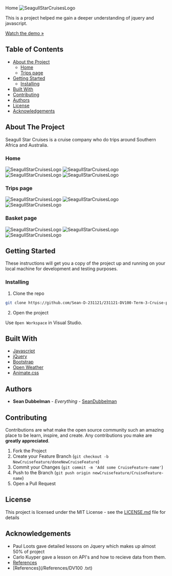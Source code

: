 
Home
![SeagullStarCruisesLogo](/Screenshots/Final-screenshots/Home-page-final-top.png)

This is a project helped me gain a deeper understanding of jquery and javascript.

[Watch the demo »](https://drive.google.com/file/d/1PEH1C_kOK8rj7NDboiTYea9oTiC7k9uk/view?usp=drive_link)

## Table of Contents

* [About the Project](#about-the-project)
   * [Home](#home)
   * [Trips page](#trips-page)
* [Getting Started](#getting-started)
  * [Installing](#installing)
* [Built With](#built-with)
* [Contributing](#contributing)
* [Authors](#authors)
* [License](#license)
* [Acknowledgements](#acknowledgements)

## About The Project

Seagull Star Cruises is a cruise company who do trips around Southern Africa and Australia.

### Home

![SeagullStarCruisesLogo](/Screenshots/Final-screenshots/Home-page-final-top.png)
![SeagullStarCruisesLogo](/Screenshots/Final-screenshots/home-page-map.png)
![SeagullStarCruisesLogo](/Screenshots/Final-screenshots/show-city-temperature-home-page.png)
![SeagullStarCruisesLogo](/Screenshots/Final-screenshots/Home-page-bottom.png)

### Trips page

![SeagullStarCruisesLogo](/Screenshots/Final-screenshots/default-state-trips-page.png)
![SeagullStarCruisesLogo](/Screenshots/Final-screenshots/trip-pages-different-filter.png)
![SeagullStarCruisesLogo](/Screenshots/Final-screenshots/Filter-and-sort-system.png)
### Basket page

![SeagullStarCruisesLogo](/Screenshots/Final-screenshots/Carts-page-with-cruises.png)
![SeagullStarCruisesLogo](/Screenshots/Final-screenshots/Cruise-no-booked-cruises.png)
![SeagullStarCruisesLogo](/Screenshots/Final-screenshots/Cart-page-show-modal.png)
## Getting Started

These instructions will get you a copy of the project up and running on your local machine for development and testing purposes.

### Installing

1. Clone the repo
```sh
git clone https://github.com/Sean-D-231121/231121-DV100-Term-3-Cruise-project.git
```
2. Open the project

Use `Open Workspace` in Visual Studio.

## Built With

* [Javascript](https://developer.mozilla.org/en-US/docs/Web/JavaScript)
* [jQuery](https://jquery.com/)
* [Bootstrap](https://getbootstrap.com/)
* [Open Weather](https://openweathermap.org/)
* [Animate.css](https://animate.style/)


## Authors

* **Sean Dubbelman** - *Everything* - [SeanDubbelman](https://github.com/Sean-D-231121)


## Contributing

Contributions are what make the open source community such an amazing place to be learn, inspire, and create. Any contributions you make are **greatly appreciated**.

1. Fork the Project
2. Create your Feature Branch (`git checkout -b NewCruisefeature/doneNewCruiseFeature`)
3. Commit your Changes (`git commit -m 'Add some CruiseFeature-name'`)
4. Push to the Branch (`git push origin newCruisefeature/CruiseFeature-name`)
5. Open a Pull Request

## License

This project is licensed under the MIT License - see the [LICENSE.md](LICENSE) file for details

## Acknowledgements

* Paul Loots gave detailed lessons on Jquery which makes up almost 50% of project
* Carlo Kuyper gave a lesson on API's and how to recieve data from them.
* [References](/References/references.txt)
* [References](/References/DV100 .txt)
